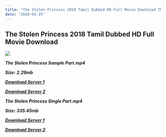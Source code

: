 ```yaml
---
title: "The Stolen Princess 2018 Tamil Dubbed HD Full Movie Download The Stolen Princess Tamil HD Movie Download"
date: "2020-03-25"
---
```


## The Stolen Princess 2018 Tamil Dubbed HD Full Movie Download 

![](https://images.moviebuff.com/d3973f07-38e2-40b6-829a-bec8832d39df?w=1000)

**_The Stolen Princess Sample Part.mp4_**

**_Size: 2.29mb_**

**_[Download Server 1](http://p1.wetransfer.vip/files/Tamil{5adf554ba90925c4992f0fe8eae1093bfca14c1a880041370a5a335b793ae9c1}20Dubbed{5adf554ba90925c4992f0fe8eae1093bfca14c1a880041370a5a335b793ae9c1}20Movies/Tamil{5adf554ba90925c4992f0fe8eae1093bfca14c1a880041370a5a335b793ae9c1}202018{5adf554ba90925c4992f0fe8eae1093bfca14c1a880041370a5a335b793ae9c1}20Dubbed{5adf554ba90925c4992f0fe8eae1093bfca14c1a880041370a5a335b793ae9c1}20Movies/The{5adf554ba90925c4992f0fe8eae1093bfca14c1a880041370a5a335b793ae9c1}20Stolen{5adf554ba90925c4992f0fe8eae1093bfca14c1a880041370a5a335b793ae9c1}20Princess{5adf554ba90925c4992f0fe8eae1093bfca14c1a880041370a5a335b793ae9c1}20(2018)/The{5adf554ba90925c4992f0fe8eae1093bfca14c1a880041370a5a335b793ae9c1}20Stolen{5adf554ba90925c4992f0fe8eae1093bfca14c1a880041370a5a335b793ae9c1}20Princess{5adf554ba90925c4992f0fe8eae1093bfca14c1a880041370a5a335b793ae9c1}20(2018){5adf554ba90925c4992f0fe8eae1093bfca14c1a880041370a5a335b793ae9c1}20Proper{5adf554ba90925c4992f0fe8eae1093bfca14c1a880041370a5a335b793ae9c1}20HDRip/The{5adf554ba90925c4992f0fe8eae1093bfca14c1a880041370a5a335b793ae9c1}20Stolen{5adf554ba90925c4992f0fe8eae1093bfca14c1a880041370a5a335b793ae9c1}20Princess{5adf554ba90925c4992f0fe8eae1093bfca14c1a880041370a5a335b793ae9c1}20(2018){5adf554ba90925c4992f0fe8eae1093bfca14c1a880041370a5a335b793ae9c1}20Sample{5adf554ba90925c4992f0fe8eae1093bfca14c1a880041370a5a335b793ae9c1}20(640x360).mp4)_**

**_[Download Server 2](http://p1.wetransfer.vip/files/Tamil{5adf554ba90925c4992f0fe8eae1093bfca14c1a880041370a5a335b793ae9c1}20Dubbed{5adf554ba90925c4992f0fe8eae1093bfca14c1a880041370a5a335b793ae9c1}20Movies/Tamil{5adf554ba90925c4992f0fe8eae1093bfca14c1a880041370a5a335b793ae9c1}202018{5adf554ba90925c4992f0fe8eae1093bfca14c1a880041370a5a335b793ae9c1}20Dubbed{5adf554ba90925c4992f0fe8eae1093bfca14c1a880041370a5a335b793ae9c1}20Movies/The{5adf554ba90925c4992f0fe8eae1093bfca14c1a880041370a5a335b793ae9c1}20Stolen{5adf554ba90925c4992f0fe8eae1093bfca14c1a880041370a5a335b793ae9c1}20Princess{5adf554ba90925c4992f0fe8eae1093bfca14c1a880041370a5a335b793ae9c1}20(2018)/The{5adf554ba90925c4992f0fe8eae1093bfca14c1a880041370a5a335b793ae9c1}20Stolen{5adf554ba90925c4992f0fe8eae1093bfca14c1a880041370a5a335b793ae9c1}20Princess{5adf554ba90925c4992f0fe8eae1093bfca14c1a880041370a5a335b793ae9c1}20(2018){5adf554ba90925c4992f0fe8eae1093bfca14c1a880041370a5a335b793ae9c1}20Proper{5adf554ba90925c4992f0fe8eae1093bfca14c1a880041370a5a335b793ae9c1}20HDRip/The{5adf554ba90925c4992f0fe8eae1093bfca14c1a880041370a5a335b793ae9c1}20Stolen{5adf554ba90925c4992f0fe8eae1093bfca14c1a880041370a5a335b793ae9c1}20Princess{5adf554ba90925c4992f0fe8eae1093bfca14c1a880041370a5a335b793ae9c1}20(2018){5adf554ba90925c4992f0fe8eae1093bfca14c1a880041370a5a335b793ae9c1}20Sample{5adf554ba90925c4992f0fe8eae1093bfca14c1a880041370a5a335b793ae9c1}20(640x360).mp4)_**

**_The Stolen Princess Single Part.mp4_**

**_Size: 335.45mb_**

**_[Download Server 1](http://p1.wetransfer.vip/files/Tamil{5adf554ba90925c4992f0fe8eae1093bfca14c1a880041370a5a335b793ae9c1}20Dubbed{5adf554ba90925c4992f0fe8eae1093bfca14c1a880041370a5a335b793ae9c1}20Movies/Tamil{5adf554ba90925c4992f0fe8eae1093bfca14c1a880041370a5a335b793ae9c1}202018{5adf554ba90925c4992f0fe8eae1093bfca14c1a880041370a5a335b793ae9c1}20Dubbed{5adf554ba90925c4992f0fe8eae1093bfca14c1a880041370a5a335b793ae9c1}20Movies/The{5adf554ba90925c4992f0fe8eae1093bfca14c1a880041370a5a335b793ae9c1}20Stolen{5adf554ba90925c4992f0fe8eae1093bfca14c1a880041370a5a335b793ae9c1}20Princess{5adf554ba90925c4992f0fe8eae1093bfca14c1a880041370a5a335b793ae9c1}20(2018)/The{5adf554ba90925c4992f0fe8eae1093bfca14c1a880041370a5a335b793ae9c1}20Stolen{5adf554ba90925c4992f0fe8eae1093bfca14c1a880041370a5a335b793ae9c1}20Princess{5adf554ba90925c4992f0fe8eae1093bfca14c1a880041370a5a335b793ae9c1}20(2018){5adf554ba90925c4992f0fe8eae1093bfca14c1a880041370a5a335b793ae9c1}20Proper{5adf554ba90925c4992f0fe8eae1093bfca14c1a880041370a5a335b793ae9c1}20HDRip/The{5adf554ba90925c4992f0fe8eae1093bfca14c1a880041370a5a335b793ae9c1}20Stolen{5adf554ba90925c4992f0fe8eae1093bfca14c1a880041370a5a335b793ae9c1}20Princess{5adf554ba90925c4992f0fe8eae1093bfca14c1a880041370a5a335b793ae9c1}20(2018){5adf554ba90925c4992f0fe8eae1093bfca14c1a880041370a5a335b793ae9c1}20Single{5adf554ba90925c4992f0fe8eae1093bfca14c1a880041370a5a335b793ae9c1}20Part{5adf554ba90925c4992f0fe8eae1093bfca14c1a880041370a5a335b793ae9c1}20(640x360).mp4)_**

**_[Download Server 2](http://p1.wetransfer.vip/files/Tamil{5adf554ba90925c4992f0fe8eae1093bfca14c1a880041370a5a335b793ae9c1}20Dubbed{5adf554ba90925c4992f0fe8eae1093bfca14c1a880041370a5a335b793ae9c1}20Movies/Tamil{5adf554ba90925c4992f0fe8eae1093bfca14c1a880041370a5a335b793ae9c1}202018{5adf554ba90925c4992f0fe8eae1093bfca14c1a880041370a5a335b793ae9c1}20Dubbed{5adf554ba90925c4992f0fe8eae1093bfca14c1a880041370a5a335b793ae9c1}20Movies/The{5adf554ba90925c4992f0fe8eae1093bfca14c1a880041370a5a335b793ae9c1}20Stolen{5adf554ba90925c4992f0fe8eae1093bfca14c1a880041370a5a335b793ae9c1}20Princess{5adf554ba90925c4992f0fe8eae1093bfca14c1a880041370a5a335b793ae9c1}20(2018)/The{5adf554ba90925c4992f0fe8eae1093bfca14c1a880041370a5a335b793ae9c1}20Stolen{5adf554ba90925c4992f0fe8eae1093bfca14c1a880041370a5a335b793ae9c1}20Princess{5adf554ba90925c4992f0fe8eae1093bfca14c1a880041370a5a335b793ae9c1}20(2018){5adf554ba90925c4992f0fe8eae1093bfca14c1a880041370a5a335b793ae9c1}20Proper{5adf554ba90925c4992f0fe8eae1093bfca14c1a880041370a5a335b793ae9c1}20HDRip/The{5adf554ba90925c4992f0fe8eae1093bfca14c1a880041370a5a335b793ae9c1}20Stolen{5adf554ba90925c4992f0fe8eae1093bfca14c1a880041370a5a335b793ae9c1}20Princess{5adf554ba90925c4992f0fe8eae1093bfca14c1a880041370a5a335b793ae9c1}20(2018){5adf554ba90925c4992f0fe8eae1093bfca14c1a880041370a5a335b793ae9c1}20Single{5adf554ba90925c4992f0fe8eae1093bfca14c1a880041370a5a335b793ae9c1}20Part{5adf554ba90925c4992f0fe8eae1093bfca14c1a880041370a5a335b793ae9c1}20(640x360).mp4)_**
